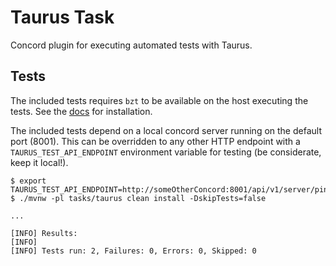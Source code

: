 # Taurus Task

Concord plugin for executing automated tests with Taurus.

## Tests

The included tests requires `bzt` to be available on the host executing the tests. See the
[docs](https://gettaurus.org/install/Installation/) for installation.

The included tests depend on a local concord server running on the default port (8001). This can be overridden to any
other HTTP endpoint with a `TAURUS_TEST_API_ENDPOINT` environment variable for testing (be considerate, keep it local!). 

```shell
$ export TAURUS_TEST_API_ENDPOINT=http://someOtherConcord:8001/api/v1/server/ping
$ ./mvnw -pl tasks/taurus clean install -DskipTests=false

...

[INFO] Results:
[INFO] 
[INFO] Tests run: 2, Failures: 0, Errors: 0, Skipped: 0
```
